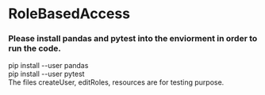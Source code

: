 # RoleBasedAccess

### Please install pandas and pytest into the enviorment in order to run the code.
pip install --user pandas <br>
pip install --user pytest <br>
The files createUser, editRoles, resources are for testing purpose. <br>
